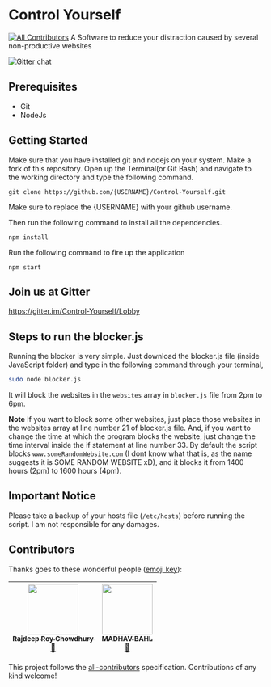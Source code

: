 # Control Yourself
[![All Contributors](https://img.shields.io/badge/all_contributors-2-orange.svg?style=flat-square)](#contributors)
A Software to reduce your distraction caused by several non-productive websites

[![Gitter chat](https://badges.gitter.im/gitterHQ/gitter.png)](https://gitter.im/Control-Yourself/Lobby)

## Prerequisites
* Git
* NodeJs

## Getting Started
Make sure that you have installed git and nodejs on your system.
Make a fork of this repository.
Open up the Terminal(or Git Bash) and navigate to the working directory and type the following command.

```
git clone https://github.com/{USERNAME}/Control-Yourself.git
```

Make sure to replace the {USERNAME} with your github username.

Then run the following command to install all the dependencies.
```
npm install
```
Run the following command to fire up the application
```
npm start
```



## Join us at Gitter
https://gitter.im/Control-Yourself/Lobby

## Steps to run the blocker.js

Running the blocker is very simple. Just download the blocker.js file (inside JavaScript folder) and type in the following command through your terminal,

```sh
sudo node blocker.js
```

It will block the websites in the `websites` array in `blocker.js` file from 2pm to 6pm.

**Note** If you want to block some other websites, just place those websites in the websites array at line number 21 of blocker.js file. And, if you want to change the time at which the program blocks the website, just change the time interval inside the if statement at line number 33. By default the script blocks `www.someRandomWebsite.com` (I dont know what that is, as the name suggests it is SOME RANDOM WEBSITE xD), and it blocks it from 1400 hours (2pm) to 1600 hours (4pm).

## Important Notice

Please take a backup of your hosts file (`/etc/hosts`) before running the script. I am not responsible for any damages.
## Contributors

Thanks goes to these wonderful people ([emoji key](https://github.com/kentcdodds/all-contributors#emoji-key)):

<!-- ALL-CONTRIBUTORS-LIST:START - Do not remove or modify this section -->
<!-- prettier-ignore -->
| [<img src="https://avatars2.githubusercontent.com/u/32531173?v=4" width="100px;"/><br /><sub><b>Rajdeep Roy Chowdhury</b></sub>](https://github.com/Razdeep)<br />[📖](https://github.com/MadhavBahlMD/Control-Yourself/commits?author=Razdeep "Documentation") | [<img src="https://avatars2.githubusercontent.com/u/26179770?v=4" width="100px;"/><br /><sub><b>MADHAV BAHL</b></sub>](http://madhavbahl.tech/)<br />[📖](https://github.com/MadhavBahlMD/Control-Yourself/commits?author=MadhavBahlMD "Documentation") |
| :---: | :---: |
<!-- ALL-CONTRIBUTORS-LIST:END -->

This project follows the [all-contributors](https://github.com/kentcdodds/all-contributors) specification. Contributions of any kind welcome!